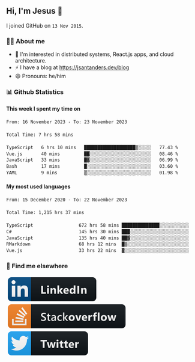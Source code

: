 ## Hi, I'm Jesus 👋

I joined GitHub on `13 Nov 2015`.

<!-- Talking about you -->

### 👨‍💻 About me

- 👦 I'm interested in distributed systems, React.js apps, and cloud architecture.
- ⚡️ I have a blog at <https://jsantanders.dev/blog>
- 😄 Pronouns: he/him

### 📊 Github Statistics

#### This week I spent my time on

<!--START_SECTION:weekly-->

```txt
From: 16 November 2023 - To: 23 November 2023

Total Time: 7 hrs 58 mins

TypeScript   6 hrs 10 mins   ███████████████████▒░░░░░   77.43 %
Vue.js       40 mins         ██░░░░░░░░░░░░░░░░░░░░░░░   08.46 %
JavaScript   33 mins         █▓░░░░░░░░░░░░░░░░░░░░░░░   06.99 %
Bash         17 mins         █░░░░░░░░░░░░░░░░░░░░░░░░   03.60 %
YAML         9 mins          ▒░░░░░░░░░░░░░░░░░░░░░░░░   01.98 %
```

<!--END_SECTION:weekly-->

#### My most used languages

<!--START_SECTION:alltime-->

```txt
From: 15 December 2020 - To: 22 November 2023

Total Time: 1,215 hrs 37 mins

TypeScript                 672 hrs 58 mins ██████████████░░░░░░░░░░░   55.36 %
C#                         145 hrs 30 mins ███░░░░░░░░░░░░░░░░░░░░░░   11.97 %
JavaScript                 135 hrs 40 mins ██▓░░░░░░░░░░░░░░░░░░░░░░   11.16 %
RMarkdown                  68 hrs 12 mins  █▒░░░░░░░░░░░░░░░░░░░░░░░   05.61 %
Vue.js                     33 hrs 22 mins  ▓░░░░░░░░░░░░░░░░░░░░░░░░   02.75 %
```

<!--END_SECTION:alltime-->

### 📢 Find me elsewhere

<p>
  <a target="_blank" href="https://linkedin.com/in/jsantanders">
    <img src="https://github.com/jsantanders/jsantanders/blob/master/img/linkedin.svg" alt="LinkedIn" style="vertical-align:top; margin:4px">
  </a>
  
  <a target="_blank" href="https://stackoverflow.com/users/7318331/jesus-santander">
    <img src="https://github.com/jsantanders/jsantanders/blob/master/img/stackoverflow.svg" alt="StackOverflow" style="vertical-align:top; margin:4px">
  </a>
  
  <a target="_blank" href="http://twitter.com/jsantanders">
    <img src="https://github.com/jsantanders/jsantanders/blob/master/img/twitter.svg" alt="Twitter" style="vertical-align:top; margin:4px">
  </a>
</p>
